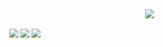 <h1 align="center">
  <img src="https://user-images.githubusercontent.com/70920017/116576383-e4879500-a8e5-11eb-9c09-b656ccc2b481.png">
</h1>
<img src="https://img.shields.io/static/v1?label=Front&message=99%&color=78BC61&style=for-the-badge&logo=ghost"/>
<img src="https://img.shields.io/static/v1?label=Back&message=0%&color=78BC61&style=for-the-badge&logo=ghost"/>
<img src="https://img.shields.io/static/v1?label=Banco&message=40%&color=78BC61&style=for-the-badge&logo=ghost"/>
